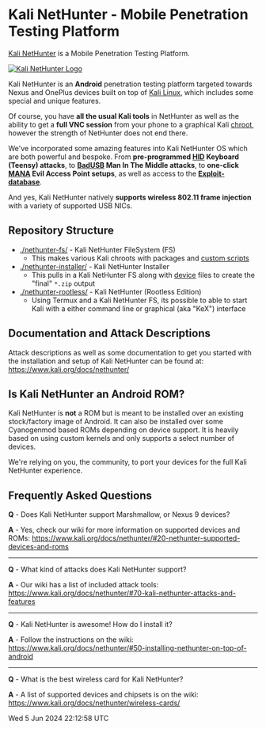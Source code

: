# Kali NetHunter - Mobile Penetration Testing Platform

[Kali NetHunter](](https://www.kali.org/get-kali/#kali-mobile)) is a Mobile Penetration Testing Platform.

[![Kali NetHunter Logo](./images/nethunter-git-logo.png)](./images/nethunter-git-logo.png)

<!--
The Kali NetHunter project is the first Open-source Android penetration testing platform for Android devices, allowing for access to the Kali toolset from various supported Android devices. There are multiple unique features not possible on other hardware platforms.

The Kali NetHunter interface allows you to easily work with complex configuration files through a local web interface. This feature, together with a custom kernel that supports 802.11 wireless injection and preconfigured connect back VPN services, make the Kali NetHunter a formidable network security tool or discrete drop box - with Kali Linux at the tip of your fingers wherever you are!
-->

Kali NetHunter is an **Android** penetration testing platform targeted towards Nexus and OnePlus devices built on top of [Kali Linux](https://www.kali.org/), which includes some special and unique features.

Of course, you have **all the usual Kali tools** in NetHunter as well as the ability to get a **full VNC session** from your phone to a graphical Kali [chroot](https://www.kali.org/docs/nethunter/nethunter-chroot-manager/), however the strength of NetHunter does not end there.

We've incorporated some amazing features into Kali NetHunter OS which are both powerful and bespoke. From **pre-programmed [HID](https://www.kali.org/docs/nethunter/nethunter-hid-attacks/) Keyboard (Teensy) attacks**, to **[BadUSB](https://www.kali.org/docs/nethunter/nethunter-badusb/) Man In The Middle attacks**, to **one-click [MANA](https://www.kali.org/docs/nethunter/nethunter-mana-wireless/) Evil Access Point setups**, as well as access to the **[Exploit-database](https://www.kali.org/docs/nethunter/nethunter-searchsploit/)**.

And yes, Kali NetHunter natively **supports wireless 802.11 frame injection** with a variety of supported USB NICs.

## Repository Structure

- [./nethunter-fs/](nethunter-fs/) - Kali NetHunter FileSystem (FS) <!-- aka [/rootfs/](https://kali.download/nethunter-images/current/rootfs/) -->
  - This makes various Kali chroots with packages and [custom scripts](https://gitlab.com/kalilinux/nethunter/build-scripts/kali-nethunter-utils)
- [./nethunter-installer/](nethunter-installer/) - Kali NetHunter Installer <!-- aka [/images/](https://kali.download/nethunter-images/current/) -->
  - This pulls in a Kali NetHunter FS along with [device](https://gitlab.com/kalilinux/nethunter/build-scripts/kali-nethunter-devices) files to create the "final" `*.zip` output
- [./nethunter-rootless/](nethunter-rootless/) - Kali NetHunter (Rootless Edition)
  - Using Termux and a Kali NetHunter FS, its possible to able to start Kali with a either command line or graphical (aka "KeX") interface

## Documentation and Attack Descriptions

Attack descriptions as well as some documentation to get you started with the installation and setup of Kali NetHunter can be found at: <https://www.kali.org/docs/nethunter/>

## Is Kali NetHunter an Android ROM?

Kali NetHunter is **not** a ROM but is meant to be installed over an existing stock/factory image of Android. It can also be installed over some Cyanogenmod based ROMs depending on device support. It is heavily based on using custom kernels and only supports a select number of devices.

We're relying on you, the community, to port your devices for the full Kali NetHunter experience.

## Frequently Asked Questions

**Q** - Does Kali NetHunter support Marshmallow, or Nexus 9 devices?

**A** - Yes, check our wiki for more information on supported devices and ROMs: <https://www.kali.org/docs/nethunter/#20-nethunter-supported-devices-and-roms>

- - -

**Q** - What kind of attacks does Kali NetHunter support?

**A** - Our wiki has a list of included attack tools: <https://www.kali.org/docs/nethunter/#70-kali-nethunter-attacks-and-features>

- - -

**Q** - Kali NetHunter is awesome! How do I install it?

**A** - Follow the instructions on the wiki: <https://www.kali.org/docs/nethunter/#50-installing-nethunter-on-top-of-android>

- - -

**Q** - What is the best wireless card for Kali NetHunter?

**A** - A list of supported devices and chipsets is on the wiki: <https://www.kali.org/docs/nethunter/wireless-cards/>



Wed  5 Jun 2024 22:12:58 UTC
